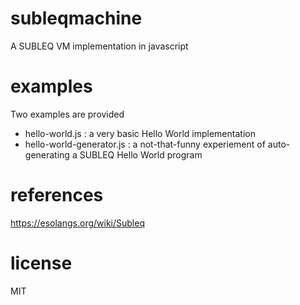 # subleqmachine

A SUBLEQ VM implementation in javascript

# examples

Two examples are provided

- hello-world.js : a very basic Hello World implementation
- hello-world-generator.js : a not-that-funny experiement of auto-generating a SUBLEQ Hello World program

# references

https://esolangs.org/wiki/Subleq

# license

MIT